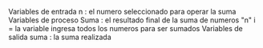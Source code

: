 Variables de entrada
n : el numero seleccionado para operar la suma
Variables de proceso
Suma : el resultado final de la suma de numeros "n"
i = la variable ingresa todos los numeros para ser sumados
Variables de salida suma : la suma realizada


